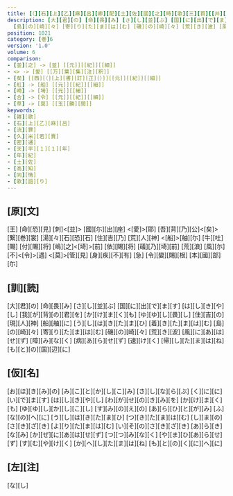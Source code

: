 ```yaml
---
title: [（][石][上][乙][麻][呂][卿][配][土][佐][國][之][時][歌][三][首][[并][短][歌]][）]
description: [大][君][の] [命][畏][み] [さ][し][並][ぶ] [国][に][出][で][ま][す] [は][し][き][や][し] [我][が][背][の][君][を] [か][け][ま][く][も] [ゆ][ゆ][し][畏][し] [住][吉][の] [現][人][神] [船][舳][に] [う][し][は][き][た][ま][ひ] [着][き][た][ま][は][む]
  [島][の][崎][々] [寄][り][た][ま][は][む] [磯][の][崎][々] [荒][き][波] [風][に][あ][は][せ][ず] [障][み][な][く] [病][あ][ら][せ][ず] [速][け][く] [帰][し][た][ま][は][ね] [も][と][の][国][辺][に]
position: 1021
category: [巻]6
version: '1.0'
volume: 6
comparison:
- [並][之] -> [並] [[元]][[紀]][[細]]
- <> -> [愛] [[万][葉][集][注][釈]]
- [矣] [[西][（][上][書][訂][正][）]][[元]][[紀]][[細]]
- [舡] -> [船] [[元]][[紀]][[細]]
- [崎] -> [埼] [[元]][[細]]
- [合] -> [令] [[元]][[紀]][[細]]
- [草] -> [莫] [[玉][勝][間]]
keywords:
- [雑][歌]
- [石][上][乙][麻][呂]
- [流][罪]
- [久][米][若][賣]
- [密][通]
- [天][平][１][１][年]
- [年][紀]
- [土][佐]
- [高][知]
- [同][情]
- [歌][語][り]
---
```


## [原][文]

[王] [命][恐][見] [刺]<[並]> [國][尓][出][座] <[愛]>[耶] [吾][背][乃][公]<[矣]> [繋][巻][裳] [湯][々][石][恐][石] [住][吉][乃] [荒][人][神] <[船]>[舳][尓] [牛][吐][賜] [付][賜][将] [嶋][之]<[埼]>[前] [依][賜][将] [礒][乃][埼][前] [荒][浪] [風][尓][不]<[令]>[遇] <[莫]>[管][見] [身][疾][不][有] [急] [令][變][賜][根] [本][國][部][尓]

## [訓][読]

[大][君][の] [命][畏][み] [さ][し][並][ぶ] [国][に][出][で][ま][す] [は][し][き][や][し] [我][が][背][の][君][を] [か][け][ま][く][も] [ゆ][ゆ][し][畏][し] [住][吉][の] [現][人][神] [船][舳][に] [う][し][は][き][た][ま][ひ] [着][き][た][ま][は][む] [島][の][崎][々] [寄][り][た][ま][は][む] [磯][の][崎][々] [荒][き][波] [風][に][あ][は][せ][ず] [障][み][な][く] [病][あ][ら][せ][ず] [速][け][く] [帰][し][た][ま][は][ね] [も][と][の][国][辺][に]

## [仮][名]

[お][ほ][き][み][の] [み][こ][と][か][し][こ][み] [さ][し][な][ら][ぶ] [く][に][に][い][で][ま][す] [は][し][き][や][し] [わ][が][せ][の][き][み][を] [か][け][ま][く][も] [ゆ][ゆ][し][か][し][こ][し] [す][み][の][え][の] [あ][ら][ひ][と][が][み] [ふ][な][の][へ][に] [う][し][は][き][た][ま][ひ] [つ][き][た][ま][は][む] [し][ま][の][さ][き][ざ][き] [よ][り][た][ま][は][む] [い][そ][の][さ][き][ざ][き] [あ][ら][き][な][み] [か][ぜ][に][あ][は][せ][ず] [つ][つ][み][な][く] [や][ま][ひ][あ][ら][せ][ず] [す][む][や][け][く] [か][へ][し][た][ま][は][ね] [も][と][の][く][に][へ][に]

## [左][注]

[な][し]

